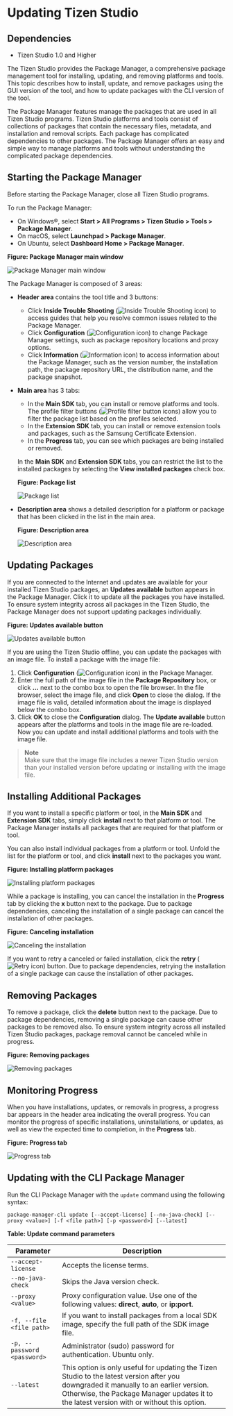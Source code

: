 # Updating Tizen Studio
## Dependencies

- Tizen Studio 1.0 and Higher


The Tizen Studio provides the Package Manager, a comprehensive package management tool for installing, updating, and removing platforms and tools. This topic describes how to install, update, and remove packages using the GUI version of the tool, and how to update packages with the CLI version of the tool.

The Package Manager features manage the packages that are used in all Tizen Studio programs. Tizen Studio platforms and tools consist of collections of packages that contain the necessary files, metadata, and installation and removal scripts. Each package has complicated dependencies to other packages. The Package Manager offers an easy and simple way to manage platforms and tools without understanding the complicated package dependencies.

## Starting the Package Manager

Before starting the Package Manager, close all Tizen Studio programs.

To run the Package Manager:

- On Windows®, select **Start > All Programs > Tizen Studio > Tools > Package Manager**.
- On macOS, select **Launchpad > Package Manager**.
- On Ubuntu, select **Dashboard Home > Package Manager**.

**Figure: Package Manager main window**

![Package Manager main window](./media/updating_sdk_main.png)

The Package Manager is composed of 3 areas:

- **Header area** contains the tool title and 3 buttons:

  - Click **Inside Trouble Shooting** (![Inside Trouble Shooting icon](./media/updating_sdk_icon_troubleshoot.png)) to access guides that help you resolve common issues related to the Package Manager.
  - Click **Configuration** (![Configuration icon](./media/updating_sdk_icon_config.png)) to change Package Manager settings, such as package repository locations and proxy options.
  - Click **Information** (![Information icon](./media/updating_sdk_icon_info.png)) to access information about the Package Manager, such as the version number, the installation path, the package repository URL, the distribution name, and the package snapshot.

- **Main area** has 3 tabs:

  - In the **Main SDK** tab, you can install or remove platforms and tools. The profile filter buttons (![Profile filter button icons](./media/updating_sdk_icon_filter.png)) allow you to filter the package list based on the profiles selected.
  - In the **Extension SDK** tab, you can install or remove extension tools and packages, such as the Samsung Certificate Extension.
  - In the **Progress** tab, you can see which packages are being installed or removed.

  In the **Main SDK** and **Extension SDK** tabs, you can restrict the list to the installed packages by selecting the **View installed packages** check box.

  **Figure: Package list**

  ![Package list](./media/updating_sdk_main_area.png)

- **Description area** shows a detailed description for a platform or package that has been clicked in the list in the main area.

  **Figure: Description area**

  ![Description area](./media/updating_sdk_description.png)

## Updating Packages

If you are connected to the Internet and updates are available for your installed Tizen Studio packages, an **Updates available** button appears in the Package Manager. Click it to update all the packages you have installed. To ensure system integrity across all packages in the Tizen Studio, the Package Manager does not support updating packages individually.

**Figure: Updates available button**

![Updates available button](./media/updating_sdk_updates.png)

If you are using the Tizen Studio offline, you can update the packages with an image file. To install a package with the image file:

1. Click **Configuration** (![Configuration icon](./media/updating_sdk_icon_config.png)) in the Package Manager.
2. Enter the full path of the image file in the **Package Repository** box, or click **...** next to the combo box to open the file browser. In the file browser, select the image file, and click **Open** to close the dialog. If the image file is valid, detailed information about the image is displayed below the combo box.
3. Click **OK** to close the **Configuration** dialog. The **Update available** button appears after the platforms and tools in the image file are re-loaded. Now you can update and install additional platforms and tools with the image file.

> **Note**  
> Make sure that the image file includes a newer Tizen Studio version than your installed version before updating or installing with the image file.

## Installing Additional Packages

If you want to install a specific platform or tool, in the **Main SDK** and **Extension SDK** tabs, simply click **install** next to that platform or tool. The Package Manager installs all packages that are required for that platform or tool.

You can also install individual packages from a platform or tool. Unfold the list for the platform or tool, and click **install** next to the packages you want.

**Figure: Installing platform packages**

![Installing platform packages](./media/updating_sdk_install_platform.png)

While a package is installing, you can cancel the installation in the **Progress** tab by clicking the **x** button next to the package. Due to package dependencies, canceling the installation of a single package can cancel the installation of other packages.

**Figure: Canceling installation**

![Canceling the installation](./media/updating_sdk_install_cancel.png)

If you want to retry a canceled or failed installation, click the **retry** (![Retry icon](./media/updating_sdk_icon_retry.png)) button. Due to package dependencies, retrying the installation of a single package can cause the installation of other packages.

## Removing Packages

To remove a package, click the **delete** button next to the package. Due to package dependencies, removing a single package can cause other packages to be removed also. To ensure system integrity across all installed Tizen Studio packages, package removal cannot be canceled while in progress.

**Figure: Removing packages**

![Removing packages](./media/updating_sdk_install_remove.png)

## Monitoring Progress

When you have installations, updates, or removals in progress, a progress bar appears in the header area indicating the overall progress. You can monitor the progress of specific installations, uninstallations, or updates, as well as view the expected time to completion, in the **Progress** tab.

**Figure: Progress tab**

![Progress tab](./media/updating_sdk_progress.png)

## Updating with the CLI Package Manager

Run the CLI Package Manager with the `update` command using the following syntax:

```
package-manager-cli update [--accept-license] [--no-java-check] [--proxy <value>] [-f <file path>] [-p <password>] [--latest]
```

**Table: Update command parameters**

| Parameter                   | Description                              |
| --------------------------- | ---------------------------------------- |
| `--accept-license`          | Accepts the license terms.               |
| `--no-java-check`           | Skips the Java version check.            |
| `--proxy <value>`           | Proxy configuration value. Use one of the following values: **direct**, **auto**, or **ip:port**. |
| `-f, --file <file path>`    | If you want to install packages from a local SDK image, specify the full path of the SDK image file. |
| `-p, --password <password>` | Administrator (sudo) password for authentication. Ubuntu only. |
| `--latest`                  | This option is only useful for updating the Tizen Studio to the latest version after you downgraded it manually to an earlier version. Otherwise, the Package Manager updates it to the latest version with or without this option. |